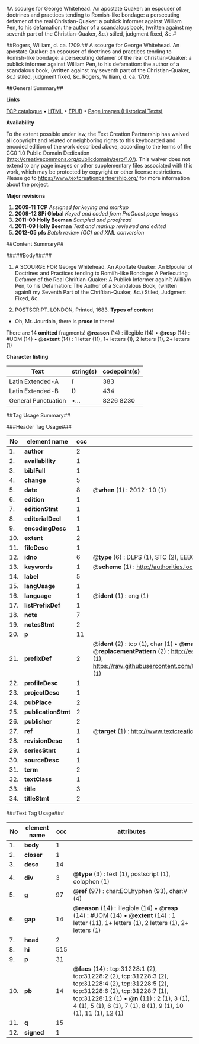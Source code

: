 #A scourge for George Whitehead. An apostate Quaker: an espouser of doctrines and practices tending to Romish-like bondage: a persecuting defamer of the real Christian-Quaker: a publick informer against William Pen, to his defamation: the author of a scandalous book, (written against my seventh part of the Christian-Quaker, &c.) stiled, judgment fixed, &c.#

##Rogers, William, d. ca. 1709.##
A scourge for George Whitehead. An apostate Quaker: an espouser of doctrines and practices tending to Romish-like bondage: a persecuting defamer of the real Christian-Quaker: a publick informer against William Pen, to his defamation: the author of a scandalous book, (written against my seventh part of the Christian-Quaker, &c.) stiled, judgment fixed, &c.
Rogers, William, d. ca. 1709.

##General Summary##

**Links**

[TCP catalogue](http://www.ota.ox.ac.uk/tcp/)  • 
[HTML](http://tei.it.ox.ac.uk/tcp/Texts-HTML/free/A57/A57584.html)  • 
[EPUB](http://tei.it.ox.ac.uk/tcp/Texts-EPUB/free/A57/A57584.epub) • 
[Page images (Historical Texts)](https://historicaltexts.jisc.ac.uk/eebo-99826819e)

**Availability**

To the extent possible under law, the Text Creation Partnership has waived all copyright and related or neighboring rights to this keyboarded and encoded edition of the work described above, according to the terms of the CC0 1.0 Public Domain Dedication (http://creativecommons.org/publicdomain/zero/1.0/). This waiver does not extend to any page images or other supplementary files associated with this work, which may be protected by copyright or other license restrictions. Please go to https://www.textcreationpartnership.org/ for more information about the project.

**Major revisions**

1. __2009-11__ __TCP__ *Assigned for keying and markup*
1. __2009-12__ __SPi Global__ *Keyed and coded from ProQuest page images*
1. __2011-09__ __Holly Beeman__ *Sampled and proofread*
1. __2011-09__ __Holly Beeman__ *Text and markup reviewed and edited*
1. __2012-05__ __pfs__ *Batch review (QC) and XML conversion*

##Content Summary##

#####Body#####

1. A SCOURGE FOR George Whitehead. An Apoſtate Quaker: An Eſpouſer of Doctrines and Practices tending to Romiſh-like Bondage: A Perſecuting Defamer of the Real Chriſtian-Quaker: A Publick Informer againſt William Pen, to his Defamation: The Author of a Scandalous Book, (written againſt my Seventh Part of the Chriſtian-Quaker, &c.) Stiled, Judgment Fixed, &c.

1. POSTSCRIPT.
LONDON, Printed, 1683.
**Types of content**

  * Oh, Mr. Jourdain, there is **prose** in there!

There are 14 **omitted** fragments! 
 @__reason__ (14) : illegible (14)  •  @__resp__ (14) : #UOM (14)  •  @__extent__ (14) : 1 letter (11), 1+ letters (1), 2 letters (1), 2+ letters (1)

**Character listing**


|Text|string(s)|codepoint(s)|
|---|---|---|
|Latin Extended-A|ſ|383|
|Latin Extended-B|Ʋ|434|
|General Punctuation|•…|8226 8230|

##Tag Usage Summary##

###Header Tag Usage###

|No|element name|occ|attributes|
|---|---|---|---|
|1.|__author__|2||
|2.|__availability__|1||
|3.|__biblFull__|1||
|4.|__change__|5||
|5.|__date__|8| @__when__ (1) : 2012-10 (1)|
|6.|__edition__|1||
|7.|__editionStmt__|1||
|8.|__editorialDecl__|1||
|9.|__encodingDesc__|1||
|10.|__extent__|2||
|11.|__fileDesc__|1||
|12.|__idno__|6| @__type__ (6) : DLPS (1), STC (2), EEBO-CITATION (1), PROQUEST (1), VID (1)|
|13.|__keywords__|1| @__scheme__ (1) : http://authorities.loc.gov/ (1)|
|14.|__label__|5||
|15.|__langUsage__|1||
|16.|__language__|1| @__ident__ (1) : eng (1)|
|17.|__listPrefixDef__|1||
|18.|__note__|7||
|19.|__notesStmt__|2||
|20.|__p__|11||
|21.|__prefixDef__|2| @__ident__ (2) : tcp (1), char (1)  •  @__matchPattern__ (2) : ([0-9\-]+):([0-9IVX]+) (1), (.+) (1)  •  @__replacementPattern__ (2) : http://eebo.chadwyck.com/downloadtiff?vid=$1&page=$2 (1), https://raw.githubusercontent.com/textcreationpartnership/Texts/master/tcpchars.xml#$1 (1)|
|22.|__profileDesc__|1||
|23.|__projectDesc__|1||
|24.|__pubPlace__|2||
|25.|__publicationStmt__|2||
|26.|__publisher__|2||
|27.|__ref__|1| @__target__ (1) : http://www.textcreationpartnership.org/docs/. (1)|
|28.|__revisionDesc__|1||
|29.|__seriesStmt__|1||
|30.|__sourceDesc__|1||
|31.|__term__|2||
|32.|__textClass__|1||
|33.|__title__|3||
|34.|__titleStmt__|2||


###Text Tag Usage###

|No|element name|occ|attributes|
|---|---|---|---|
|1.|__body__|1||
|2.|__closer__|1||
|3.|__desc__|14||
|4.|__div__|3| @__type__ (3) : text (1), postscript (1), colophon (1)|
|5.|__g__|97| @__ref__ (97) : char:EOLhyphen (93), char:V (4)|
|6.|__gap__|14| @__reason__ (14) : illegible (14)  •  @__resp__ (14) : #UOM (14)  •  @__extent__ (14) : 1 letter (11), 1+ letters (1), 2 letters (1), 2+ letters (1)|
|7.|__head__|2||
|8.|__hi__|515||
|9.|__p__|31||
|10.|__pb__|14| @__facs__ (14) : tcp:31228:1 (2), tcp:31228:2 (2), tcp:31228:3 (2), tcp:31228:4 (2), tcp:31228:5 (2), tcp:31228:6 (2), tcp:31228:7 (1), tcp:31228:12 (1)  •  @__n__ (11) : 2 (1), 3 (1), 4 (1), 5 (1), 6 (1), 7 (1), 8 (1), 9 (1), 10 (1), 11 (1), 12 (1)|
|11.|__q__|15||
|12.|__signed__|1||
